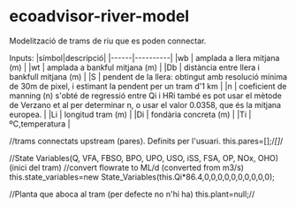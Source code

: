 # ecoadvisor-river-model

Modelització de trams de riu que es poden connectar.

Inputs:
|símbol|descripció|
|------|----------|
|wb | amplada a llera mitjana (m) |
|wt | amplada a bankful mitjana (m) |
|Db | distància entre llera i bankfull mitjana (m) |
|S  | pendent de la llera: obtingut amb resolució mínima de 30m de pixel, i estimant la pendent per un tram d'1 km |
|n  | coeficient de manning (n) s'obté de regressió entre Qi i HRi també es pot usar el mètode de Verzano et al per determinar n, o usar el valor 0.0358, que és la mitjana europea. |
|Li | longitud tram (m) |
|Di | fondària concreta (m) |
|Ti | ºC,temperatura |

//trams connectats upstream (pares). Definits per l'usuari.
this.pares=[];/*[<Tram>]*/

//State Variables(Q, VFA, FBSO, BPO, UPO, USO, iSS, FSA, OP, NOx, OHO) (inici del tram)
//convert flowrate to ML/d (converted from m3/s)
this.state_variables=new State_Variables(this.Qi*86.4,0,0,0,0,0,0,0,0,0,0);

//Planta que aboca al tram (per defecte no n'hi ha)
this.plant=null;//<Plant>
